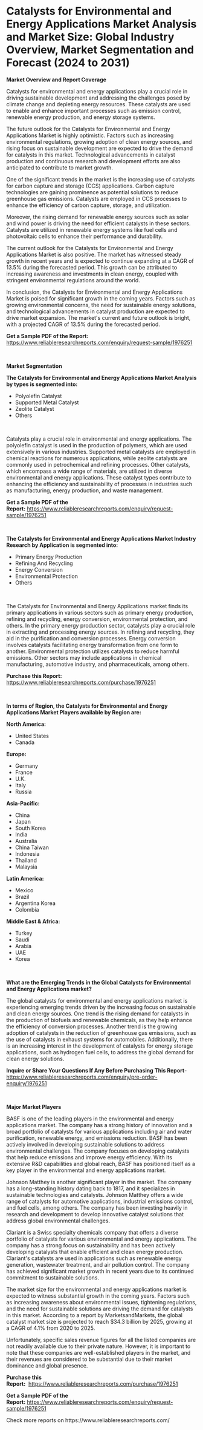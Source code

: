 <p><h1>Catalysts for Environmental and Energy Applications Market Analysis and Market Size: Global Industry Overview, Market Segmentation and Forecast (2024 to 2031)</h1></p><p><strong>Market Overview and Report Coverage</strong></p>
<p><p>Catalysts for environmental and energy applications play a crucial role in driving sustainable development and addressing the challenges posed by climate change and depleting energy resources. These catalysts are used to enable and enhance important processes such as emission control, renewable energy production, and energy storage systems.</p><p>The future outlook for the Catalysts for Environmental and Energy Applications Market is highly optimistic. Factors such as increasing environmental regulations, growing adoption of clean energy sources, and rising focus on sustainable development are expected to drive the demand for catalysts in this market. Technological advancements in catalyst production and continuous research and development efforts are also anticipated to contribute to market growth.</p><p>One of the significant trends in the market is the increasing use of catalysts for carbon capture and storage (CCS) applications. Carbon capture technologies are gaining prominence as potential solutions to reduce greenhouse gas emissions. Catalysts are employed in CCS processes to enhance the efficiency of carbon capture, storage, and utilization.</p><p>Moreover, the rising demand for renewable energy sources such as solar and wind power is driving the need for efficient catalysts in these sectors. Catalysts are utilized in renewable energy systems like fuel cells and photovoltaic cells to enhance their performance and durability.</p><p>The current outlook for the Catalysts for Environmental and Energy Applications Market is also positive. The market has witnessed steady growth in recent years and is expected to continue expanding at a CAGR of 13.5% during the forecasted period. This growth can be attributed to increasing awareness and investments in clean energy, coupled with stringent environmental regulations around the world.</p><p>In conclusion, the Catalysts for Environmental and Energy Applications Market is poised for significant growth in the coming years. Factors such as growing environmental concerns, the need for sustainable energy solutions, and technological advancements in catalyst production are expected to drive market expansion. The market's current and future outlook is bright, with a projected CAGR of 13.5% during the forecasted period.</p></p>
<p><strong>Get a Sample PDF of the Report:</strong> <a href="https://www.reliableresearchreports.com/enquiry/request-sample/1976251">https://www.reliableresearchreports.com/enquiry/request-sample/1976251</a></p>
<p>&nbsp;</p>
<p><strong>Market Segmentation</strong></p>
<p><strong>The Catalysts for Environmental and Energy Applications Market Analysis by types is segmented into:</strong></p>
<p><ul><li>Polyolefin Catalyst</li><li>Supported Metal Catalyst</li><li>Zeolite Catalyst</li><li>Others</li></ul></p>
<p>&nbsp;</p>
<p><p>Catalysts play a crucial role in environmental and energy applications. The polyolefin catalyst is used in the production of polymers, which are used extensively in various industries. Supported metal catalysts are employed in chemical reactions for numerous applications, while zeolite catalysts are commonly used in petrochemical and refining processes. Other catalysts, which encompass a wide range of materials, are utilized in diverse environmental and energy applications. These catalyst types contribute to enhancing the efficiency and sustainability of processes in industries such as manufacturing, energy production, and waste management.</p></p>
<p><strong>Get a Sample PDF of the Report:</strong>&nbsp;<a href="https://www.reliableresearchreports.com/enquiry/request-sample/1976251">https://www.reliableresearchreports.com/enquiry/request-sample/1976251</a></p>
<p>&nbsp;</p>
<p><strong>The Catalysts for Environmental and Energy Applications Market Industry Research by Application is segmented into:</strong></p>
<p><ul><li>Primary Energy Production</li><li>Refining And Recycling</li><li>Energy Conversion</li><li>Environmental Protection</li><li>Others</li></ul></p>
<p>&nbsp;</p>
<p><p>The Catalysts for Environmental and Energy Applications market finds its primary applications in various sectors such as primary energy production, refining and recycling, energy conversion, environmental protection, and others. In the primary energy production sector, catalysts play a crucial role in extracting and processing energy sources. In refining and recycling, they aid in the purification and conversion processes. Energy conversion involves catalysts facilitating energy transformation from one form to another. Environmental protection utilizes catalysts to reduce harmful emissions. Other sectors may include applications in chemical manufacturing, automotive industry, and pharmaceuticals, among others.</p></p>
<p><strong>Purchase this Report:</strong>&nbsp; <a href="https://www.reliableresearchreports.com/purchase/1976251">https://www.reliableresearchreports.com/purchase/1976251</a></p>
<p>&nbsp;</p>
<p><strong>In terms of Region, the Catalysts for Environmental and Energy Applications Market Players available by Region are:</strong></p>
<p>
    <p> <strong> North America: </strong>
        <ul>
            <li>United States</li>
            <li>Canada</li>
        </ul>
        </p> 
    <p> <strong> Europe: </strong>
        <ul>
            <li>Germany</li>
            <li>France</li>
            <li>U.K.</li>
            <li>Italy</li>
            <li>Russia</li>
        </ul>
        </p> 
    <p> <strong> Asia-Pacific: </strong>
        <ul>
            <li>China</li>
            <li>Japan</li>
            <li>South Korea</li>
            <li>India</li>
            <li>Australia</li>
            <li>China Taiwan</li>
            <li>Indonesia</li>
            <li>Thailand</li>
            <li>Malaysia</li>
        </ul>
        </p> 
    <p> <strong> Latin America: </strong>
        <ul>
            <li>Mexico</li>
            <li>Brazil</li>
            <li>Argentina Korea</li>
            <li>Colombia</li>
        </ul>
        </p> 
    <p> <strong> Middle East & Africa: </strong>
        <ul>
            <li>Turkey</li>
            <li>Saudi</li>
            <li>Arabia</li>
            <li>UAE</li>
            <li>Korea</li>
        </ul>
    </p>
    </p>
<p>&nbsp;</p>
<p><strong>What are the Emerging Trends in the Global Catalysts for Environmental and Energy Applications market?</strong></p>
<p><p>The global catalysts for environmental and energy applications market is experiencing emerging trends driven by the increasing focus on sustainable and clean energy sources. One trend is the rising demand for catalysts in the production of biofuels and renewable chemicals, as they help enhance the efficiency of conversion processes. Another trend is the growing adoption of catalysts in the reduction of greenhouse gas emissions, such as the use of catalysts in exhaust systems for automobiles. Additionally, there is an increasing interest in the development of catalysts for energy storage applications, such as hydrogen fuel cells, to address the global demand for clean energy solutions.</p></p>
<p><strong>Inquire or Share Your Questions If Any Before Purchasing This Report</strong>- <a href="https://www.reliableresearchreports.com/enquiry/pre-order-enquiry/1976251">https://www.reliableresearchreports.com/enquiry/pre-order-enquiry/1976251</a></p>
<p>&nbsp;</p>
<p><strong>Major Market Players</strong></p>
<p><p>BASF is one of the leading players in the environmental and energy applications market. The company has a strong history of innovation and a broad portfolio of catalysts for various applications including air and water purification, renewable energy, and emissions reduction. BASF has been actively involved in developing sustainable solutions to address environmental challenges. The company focuses on developing catalysts that help reduce emissions and improve energy efficiency. With its extensive R&D capabilities and global reach, BASF has positioned itself as a key player in the environmental and energy applications market.</p><p>Johnson Matthey is another significant player in the market. The company has a long-standing history dating back to 1817, and it specializes in sustainable technologies and catalysts. Johnson Matthey offers a wide range of catalysts for automotive applications, industrial emissions control, and fuel cells, among others. The company has been investing heavily in research and development to develop innovative catalyst solutions that address global environmental challenges.</p><p>Clariant is a Swiss specialty chemicals company that offers a diverse portfolio of catalysts for various environmental and energy applications. The company has a strong focus on sustainability and has been actively developing catalysts that enable efficient and clean energy production. Clariant's catalysts are used in applications such as renewable energy generation, wastewater treatment, and air pollution control. The company has achieved significant market growth in recent years due to its continued commitment to sustainable solutions.</p><p>The market size for the environmental and energy applications market is expected to witness substantial growth in the coming years. Factors such as increasing awareness about environmental issues, tightening regulations, and the need for sustainable solutions are driving the demand for catalysts in this market. According to a report by MarketsandMarkets, the global catalyst market size is projected to reach $34.3 billion by 2025, growing at a CAGR of 4.1% from 2020 to 2025.</p><p>Unfortunately, specific sales revenue figures for all the listed companies are not readily available due to their private nature. However, it is important to note that these companies are well-established players in the market, and their revenues are considered to be substantial due to their market dominance and global presence.</p></p>
<p><strong>Purchase this Report:</strong>&nbsp;&nbsp;<a href="https://www.reliableresearchreports.com/purchase/1976251">https://www.reliableresearchreports.com/purchase/1976251</a></p>
<p></p>
<p><strong>Get a Sample PDF of the Report:</strong>&nbsp;<a href="https://www.reliableresearchreports.com/enquiry/request-sample/1976251">https://www.reliableresearchreports.com/enquiry/request-sample/1976251</a></p>
<p>Check more reports on https://www.reliableresearchreports.com/</p>